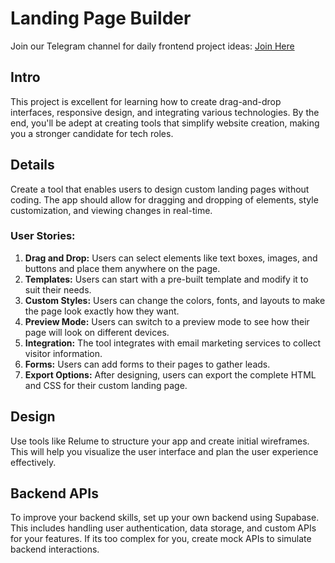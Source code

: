 # Landing Page Builder

Join our Telegram channel for daily frontend project ideas: [Join Here](https://t.me/frontendprojects)

## Intro

This project is excellent for learning how to create drag-and-drop interfaces, responsive design, and integrating various technologies. By the end, you'll be adept at creating tools that simplify website creation, making you a stronger candidate for tech roles.

## Details

Create a tool that enables users to design custom landing pages without coding. The app should allow for dragging and dropping of elements, style customization, and viewing changes in real-time.

### User Stories:

1.  **Drag and Drop:** Users can select elements like text boxes, images, and buttons and place them anywhere on the page.
2.  **Templates:** Users can start with a pre-built template and modify it to suit their needs.
3.  **Custom Styles:** Users can change the colors, fonts, and layouts to make the page look exactly how they want.
4.  **Preview Mode:** Users can switch to a preview mode to see how their page will look on different devices.
5.  **Integration:** The tool integrates with email marketing services to collect visitor information.
6.  **Forms:** Users can add forms to their pages to gather leads.
7.  **Export Options:** After designing, users can export the complete HTML and CSS for their custom landing page.

## Design

Use tools like Relume to structure your app and create initial wireframes. This will help you visualize the user interface and plan the user experience effectively.

## Backend APIs

To improve your backend skills, set up your own backend using Supabase. This includes handling user authentication, data storage, and custom APIs for your features. If its too complex for you, create mock APIs to simulate backend interactions.
